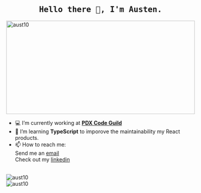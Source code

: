 <h2 align="center"><samp>Hello there 👋, I'm Austen.</samp></h2>
<img src="https://media.giphy.com/media/xT0BKf5jOc4AtmmNWw/giphy.gif" width="100%" height="250" alt="aust10" />

- :computer:<space> I’m currently working at **<a href="https://pdxcodeguild.com/">PDX Code Guild</a>**
- 🌱  <space> I’m learning **TypeScript** to imporove the maintainability my React products.
- 📫  How to reach me: <br/> Send me an [email](mailto:coteausten@gmail.com)<br/> Check out my [linkedin](https://www.linkedin.com/in/austen-cote/)

<br />
<img align="center" src="https://github-readme-stats.vercel.app/api?username=aust10&show_icons=true&count_private=true&theme=react" alt="aust10" />
<br />  
<img align="left" src="https://github-readme-stats.vercel.app/api/top-langs/?username=aust10&layout=compact&hide=html" alt="aust10" />

